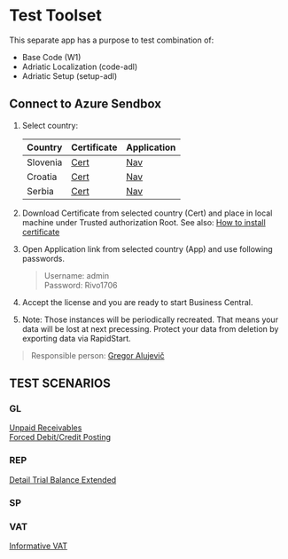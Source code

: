 # Test Toolset

This separate app has a purpose to test combination of:
- Base Code (W1)
- Adriatic Localization (code-adl)
- Adriatic Setup (setup-adl)

## Connect to Azure Sendbox

1. Select country:

    Country|Certificate|Application
    -------|-----------|-----------
    Slovenia|[Cert](http://w1-130-24069-si.westeurope.azurecontainer.io:8080/certificate.cer)|[Nav](https://w1-130-24069-si.westeurope.azurecontainer.io/NAV)
    Croatia|[Cert](http://w1-130-24069-hr.westeurope.azurecontainer.io:8080/certificate.cer)|[Nav](https://w1-130-24069-hr.westeurope.azurecontainer.io/NAV)
    Serbia|[Cert](http://w1-130-24069-rs.westeurope.azurecontainer.io:8080/certificate.cer)|[Nav](https://w1-130-24069-rs.westeurope.azurecontainer.io/NAV)

2. Download Certificate from selected country (Cert) and place in local machine under Trusted authorization Root. See also: [How to install certificate](https://msdn.microsoft.com/en-us/library/cc750534.aspx?f=255&MSPPError=-2147217396)
3. Open Application link from selected country (App) and use following passwords.
    > Username: admin<br>
    > Password: Rivo1706
4. Accept the license and you are ready to start Business Central.
5. Note: Those instances will be periodically recreated. That means your data will be lost at next precessing. Protect your data from deletion by exporting data via RapidStart.

> Responsible person: [Gregor Alujevič](https://github.com/gregoral)



## TEST SCENARIOS

### GL

[Unpaid Receivables](UnpaidReceivables.md)<br>
[Forced Debit/Credit Posting](ForcedDebitCrediPosting.md)

### REP

[Detail Trial Balance Extended](DetailTrialBalanceExtended.md)


### SP



### VAT

[Informative VAT](InformativeVAT.md)
